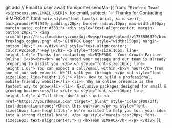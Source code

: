 git add 
    // Email to user
    await transporter.sendMail({
  from: `"Bimfrox Team" <${process.env.EMAIL_USER}>`,
  to: email,
  subject: "✅ Thanks for Contacting BIMFROX!",
  html: `
    <div style="font-family: Arial, sans-serif; background:#f9f9f9; padding:20px; border-radius:10px; max-width:600px; margin:auto; color:#333;">
      <div style="text-align:center; margin-bottom:20px;">
        <img src="https://res.cloudinary.com/duji9wpsp/image/upload/v1755586879/bimfroxlogo_qoghav.png" alt="BIMFROX Logo" style="width:150px; margin-bottom:10px;" />
      </div>
      <h2 style="text-align:center; color:#2c3e50;">Hey 👋</h2>
      <p style="font-size:16px; line-height:1.6;">
        Thanks for contacting <b>BIMFROX — Your Growth Partner Online! 🎉</b><br><br>
        We’ve noted your message and our team is already preparing to assist you.
      </p>
      <p style="font-size:16px; line-height:1.6;">
        You can expect a call/email within <b>24 hours</b> from one of our web experts. We’ll walk you through:
      </p>
      <ul style="font-size:16px; line-height:1.6;">
        <li>✨ How to build a professional, mobile-friendly website</li>
        <li>✨ Why an online presence is the fastest way to grow</li>
        <li>✨ Exclusive packages designed for small & growing businesses</li>
      </ul>
      <p style="font-size:16px; line-height:1.6;">
        ⏳ Till then, don’t miss out: <a href="https://yourdomain.com" target="_blank" style="color:#007bff; text-decoration:none;">Check this out</a>
      </p>
      <p style="font-size:16px; line-height:1.6;">
        We’re excited to help you turn your idea into a strong digital brand.
      </p>
      <p style="margin-top:20px; font-size:16px; text-align:center;">
        🚀 <b>Team BIMFROX</b>
      </p>
    </div>
  `,
});
